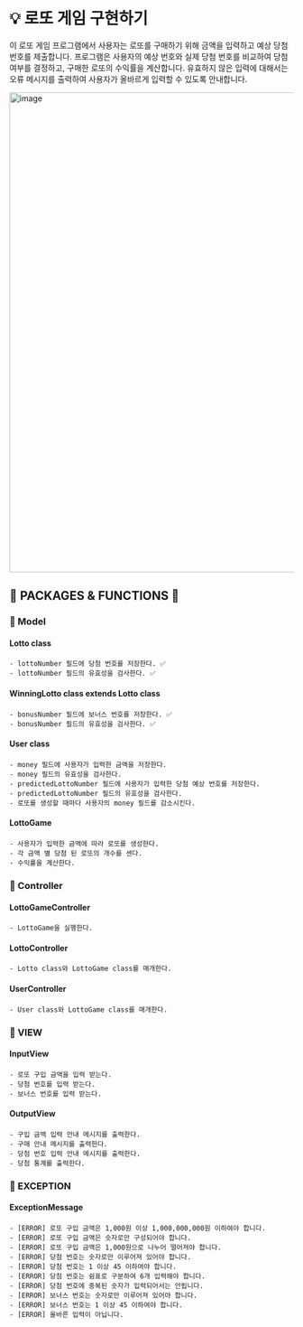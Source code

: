 # 💡 로또 게임 구현하기

이 로또 게임 프로그램에서 사용자는 로또를 구매하기 위해 금액을 입력하고 예상 당첨 번호를 제출합니다. 
프로그램은 사용자의 예상 번호와 실제 당첨 번호를 비교하여 당첨 여부를 결정하고, 구매한 로또의 수익률을 계산합니다. 
유효하지 않은 입력에 대해서는 오류 메시지를 출력하여 사용자가 올바르게 입력할 수 있도록 안내합니다.


<img width="850" alt="image" src="https://github.com/2021110806/java-lotto-6/assets/104808812/3155e05f-ea66-4cbc-a521-622eb14c2ba0">


## 📁 PACKAGES & FUNCTIONS 🔧
### 📌 Model
#### Lotto class
    - lottoNumber 필드에 당첨 번호를 저장한다. ✅
    - lottoNumber 필드의 유효성을 검사한다. ✅
#### WinningLotto class extends Lotto class
    - bonusNumber 필드에 보너스 번호를 저장한다. ✅
    - bonusNumber 필드의 유효성을 검사한다. ✅
#### User class
    - money 필드에 사용자가 입력한 금액을 저장한다.
    - money 필드의 유효성을 검사한다.
    - predictedLottoNumber 필드에 사용자가 입력한 당첨 예상 번호를 저장한다.
    - predictedLottoNumber 필드의 유효성을 검사한다.
    - 로또를 생성할 때마다 사용자의 money 필드를 감소시킨다.
#### LottoGame
    - 사용자가 입력한 금액에 따라 로또를 생성한다.
    - 각 금액 별 당첨 된 로또의 개수를 센다.
    - 수익률을 계산한다.
### 📌 Controller
#### LottoGameController
    - LottoGame을 실행한다.
#### LottoController
    - Lotto class와 LottoGame class를 매개한다.
#### UserController
    - User class와 LottoGame class를 매개한다.
### 📌 VIEW
#### InputView
    - 로또 구입 금액을 입력 받는다. 
    - 당첨 번호를 입력 받는다.
    - 보너스 번호를 입력 받는다.
#### OutputView
    - 구입 금액 입력 안내 메시지를 출력한다.
    - 구매 안내 메시지를 출력한다.
    - 당첨 번호 입력 안내 메시지를 출력한다.
    - 당첨 통계를 출력한다.
### 📌 EXCEPTION
#### ExceptionMessage
    - [ERROR] 로또 구입 금액은 1,000원 이상 1,000,000,000원 이하여야 합니다. 
    - [ERROR] 로또 구입 금액은 숫자로만 구성되어야 합니다.  
    - [ERROR] 로또 구입 금액은 1,000원으로 나누어 떨어져야 합니다. 
    - [ERROR] 당첨 번호는 숫자로만 이루어져 있어야 합니다. 
    - [ERROR] 당첨 번호는 1 이상 45 이하여야 합니다. 
    - [ERROR] 당첨 번호는 쉼표로 구분하여 6개 입력해야 합니다. 
    - [ERROR] 당첨 번호에 중복된 숫자가 입력되어서는 안됩니다. 
    - [ERROR] 보너스 번호는 숫자로만 이루어져 있어야 합니다.
    - [ERROR] 보너스 번호는 1 이상 45 이하여야 합니다.
    - [ERROR] 올바른 입력이 아닙니다.
